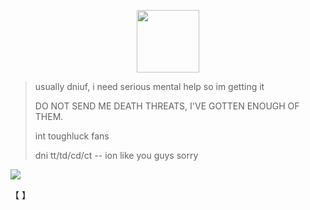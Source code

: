 
  <p align="center">
 <img width="100" height="100" src="[download (1)](https://github.com/user-attachments/assets/050d4073-066f-4b85-81d1-ac2191e82f1e)">
   

> usually dniuf, i need serious mental help so im getting it
>
> DO NOT SEND ME DEATH THREATS, I'VE GOTTEN ENOUGH OF THEM.
>
> int toughluck fans
>
> dni tt/td/cd/ct -- ion like you guys sorry




![](https://komarev.com/ghpvc/?username=ELLERN4TE&color=000000&label=HACKS&style=for-the-badge)

【    】　



